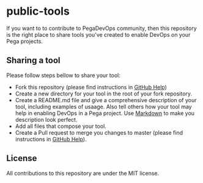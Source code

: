 # public-tools
If you want to to contribute to PegaDevOps community, then this repository is the right place to share tools you've created to enable DevOps on your Pega projects.  
## Sharing a tool
Please follow steps bellow to share your tool:
* Fork this repository (please find instructions in [GitHub Help](https://help.github.com/articles/fork-a-repo/))
* Create a new directory for your tool in the root of your fork repository.
* Create a README.md file and give a comprehensive description of your tool, including examples of usaage. Also tell others how your tool may help in enabling DevOps in a Pega project. Use [Markdown](https://guides.github.com/features/mastering-markdown/) to make you description look perfect.
* Add all files that compose your tool.
* Create a Pull request to merge you changes to master (please find instructions in [GitHub Help](https://help.github.com/articles/creating-a-pull-request-from-a-fork/)).  
## License
All contributions to this repository are under the MIT license.
